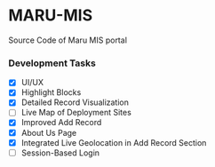 # MARU-MIS
Source Code of Maru MIS portal

### Development Tasks

- [x] UI/UX
- [x] Highlight Blocks
- [x] Detailed Record Visualization
- [ ] Live Map of Deployment Sites
- [x] Improved Add Record 
- [x] About Us Page
- [x] Integrated Live Geolocation in Add Record Section
- [ ] Session-Based Login 
